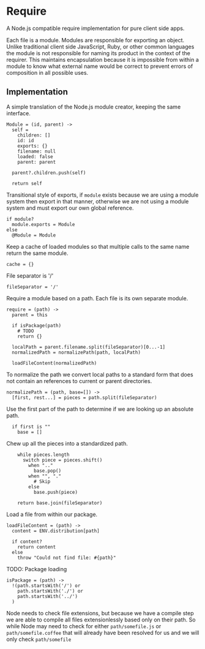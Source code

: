 Require
=======

A Node.js compatible require implementation for pure client side apps.

Each file is a module. Modules are responsible for exporting an object. Unlike
traditional client side JavaScript, Ruby, or other common languages the module
is not responsible for naming its product in the context of the requirer. This
maintains encapsulation because it is impossible from within a module to know
what external name would be correct to prevent errors of composition in all
possible uses.

Implementation
--------------

A simple translation of the Node.js module creator, keeping the same interface.

    Module = (id, parent) ->
      self =
        children: []
        id: id
        exports: {}
        filename: null
        loaded: false
        parent: parent
        
      parent?.children.push(self)
        
      return self

Transitional style of exports, if `module` exists because we are using a module
system then export in that manner, otherwise we are not using a module system
and must export our own global reference.

    if module?
      module.exports = Module
    else
      @Module = Module

Keep a cache of loaded modules so that multiple calls to the same name return
the same module.

    cache = {}
    
File separator is '/'

    fileSeparator = '/'
    
Require a module based on a path. Each file is its own separate module.

    require = (path) ->
      parent = this
      
      if isPackage(path)
        # TODO
        return {}
      
      localPath = parent.filename.split(fileSeparator)[0...-1]
      normalizedPath = normalizePath(path, localPath)
      
      loadFileContent(normalizedPath)
      
To normalize the path we convert local paths to a standard form that does not
contain an references to current or parent directories.

    normalizePath = (path, base=[]) ->
      [first, rest...] = pieces = path.split(fileSeparator)

Use the first part of the path to determine if we are looking up an absolute
path.

      if first is ""
        base = []

Chew up all the pieces into a standardized path.

        while pieces.length
          switch piece = pieces.shift()
            when ".."
              base.pop()
            when "", "."
              # Skip
            else
              base.push(piece)
              
        return base.join(fileSeparator)

Load a file from within our package.

    loadFileContent = (path) ->
      content = ENV.distribution[path]
      
      if content?
        return content
      else
        throw "Could not find file: #{path}"

TODO: Package loading

    isPackage = (path) ->
      !(path.startsWith('/') or
        path.startsWith('./') or
        path.startsWith('../')
      )

Node needs to check file extensions, but because we have a compile step we are
able to compile all files extensionlessly based only on their path. So while
Node may need to check for either `path/somefile.js` or `path/somefile.coffee` 
that will already have been resolved for us and we will only check 
`path/somefile`

